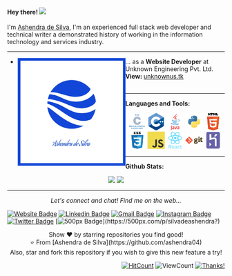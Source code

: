 <h4> Hey there! <img src="https://raw.githubusercontent.com/verma-anushka/verma-anushka/master/gifs/wave.gif" width="30px"></h4>

I'm [Ashendra de Silva](https://ashendra.tk/), I'm an experienced full stack web developer and technical writer a demonstrated history of working in the information technology and services industry.

---


- <div>
    <img width="250" height="250" align='left' src="https://raw.githubusercontent.com/ashendra04/Website/master/images/logo.png" >
    ... as a <strong>Website Developer</strong> at Unknown Engineering Pvt. Ltd.
    <br />
    <strong>View: </strong> <a href="https://unkownus.tk/" >unknownus.tk</a> 
    <br /> 
    <br /> 
  </div>

  ***

**Languages and Tools:**

<p align="center">

  <div align="center">
  
  <code><img height="40" src="https://raw.githubusercontent.com/github/explore/80688e429a7d4ef2fca1e82350fe8e3517d3494d/topics/c/c.png"></code> <code><img height="40" src="https://raw.githubusercontent.com/github/explore/80688e429a7d4ef2fca1e82350fe8e3517d3494d/topics/cpp/cpp.png"></code> <code><img height="40" src="https://raw.githubusercontent.com/devicons/devicon/master/icons/java/java-original-wordmark.svg"></code> <code><img height="40" src="https://raw.githubusercontent.com/github/explore/80688e429a7d4ef2fca1e82350fe8e3517d3494d/topics/python/python.png"></code> <code><img height="40" src="https://raw.githubusercontent.com/github/explore/80688e429a7d4ef2fca1e82350fe8e3517d3494d/topics/html/html.png"></code> <code><img height="40" src="https://raw.githubusercontent.com/github/explore/80688e429a7d4ef2fca1e82350fe8e3517d3494d/topics/css/css.png"></code> <code><img height="40" src="https://raw.githubusercontent.com/github/explore/80688e429a7d4ef2fca1e82350fe8e3517d3494d/topics/javascript/javascript.png"></code> <code><img height="40" src="https://raw.githubusercontent.com/devicons/devicon/master/icons/react/react-original-wordmark.svg"></code> <code><img height="40" src="https://raw.githubusercontent.com/github/explore/80688e429a7d4ef2fca1e82350fe8e3517d3494d/topics/git/git.png"></code> <code><img height="40" src="https://raw.githubusercontent.com/devicons/devicon/master/icons/heroku/heroku-plain.svg"></code>
  </div>
  </p>

---

**Github Stats:**

<p align="center">
  
  <img src="https://github-readme-stats.vercel.app/api?username=ashendra04&hide=stars&show_icons=true&theme=dracula&line_height=32">
  <img src="https://github-readme-stats.vercel.app/api/top-langs/?username=ashendra04&count_private=true&theme=dracula">

</p>

---

<p align="center">
  <i>Let's connect and chat! Find me on the web...</i>
  
   [![Website Badge](https://img.shields.io/badge/-ashendra.tk-47CCCC?style=flat&logo=Google-Chrome&logoColor=white&link=https://ashendra.tk/)](https://ashendra.tk/) 
   [![Linkedin Badge](https://img.shields.io/badge/-Ashendra-blue?style=flat-square&logo=Linkedin&logoColor=white&link=https://www.linkedin.com/in/ashendra/)](https://www.linkedin.com/in/ashendra/) 
   [![Gmail Badge](https://img.shields.io/badge/-silvadeashendra-c14438?style=flat-square&logo=Gmail&logoColor=white&link=mailto:silvadeashendra@gmail.com)](mailto:silvadeashendra@gmail.com)
   [![Instagram Badge](https://img.shields.io/badge/-@chris_ashendra-pink?style=flat&logo=instagram&logoColor=white&link=https://instagram.com/chris_ashendra/)](https://instagram.com/chris_ashendra) 
   [![Twitter Badge](https://img.shields.io/badge/-AshendraDe-036be4?style=flat-square&logo=Twitter&logoColor=white&link=https://twitter.com/AshendraDe)](https://twitter.com/AshendraDe)
   [![500px Badge](https://img.shields.io/badge/-Ashendra%20de%20Silva-1c6340?style=flat&logo=500px&logoColor=white&link=https://500px.com/p/silvadeashendra?)](https://500px.com/p/silvadeashendra?)

  <p align="center">
    Show ❤️ by starring repositories you find good! 
    <br />
    ⭐️ From [Ashendra de Silva](https://github.com/ashendra04)
    <br />
    Also, star and fork this repository if you wish to give this new feature a try!
  </p>
</p>

<div align="right">
  
[![HitCount](http://hits.dwyl.com/ashendra04/ashendra04.svg)](http://hits.dwyl.com/ashendra04/ashendra04) ![ViewCount](https://views.whatilearened.today/views/github/ashendra04/ashendra04.svg) [![Thanks!](https://img.shields.io/badge/Thanks%20for%20visiting-!-1EAEDB.svg)](https://ashendra.tk/)

</div>
